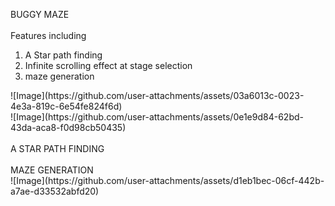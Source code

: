 <Header1> BUGGY MAZE </Header1><br>
<br>
Features including <br>
<ol>
  <li> A Star path finding
  <li> Infinite scrolling effect at stage selection
  <li> maze generation
</ol>
![Image](https://github.com/user-attachments/assets/03a6013c-0023-4e3a-819c-6e54fe824f6d)<br>
![Image](https://github.com/user-attachments/assets/0e1e9d84-62bd-43da-aca8-f0d98cb50435)
<br>
<br>
<Header2> A STAR PATH FINDING </Header2><br>

<br>
<Header2> MAZE GENERATION </Header2><br>
![Image](https://github.com/user-attachments/assets/d1eb1bec-06cf-442b-a7ae-d33532abfd20)
<br>
